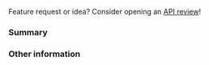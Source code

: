 Feature request or idea? Consider opening an
[API review](https://github.com/stripe/react-stripe-js/tree/master/.github/API_REVIEW.md)!

<!--
React Stripe.js is a thin wrapper around Stripe.js and Stripe
Elements for React. Please only file issues here that you believe
represent bugs with React Stripe.js, not Stripe.js itself.

If you're having general trouble with Stripe.js or your Stripe integration,
please reach out to us using the form at https://support.stripe.com/email or
come chat with us at #stripe on freenode. We're very proud of our level of
service, and we're more than happy to help you out with your integration.
-->

### Summary

<!-- For bug reports, include detailed steps to reproduce or a minimal reproduction of the issue -->

### Other information

<!-- For visual issues, include screenshots! -->

<!-- Is this specific to one browser, or does it happen in multiple browsers? -->
